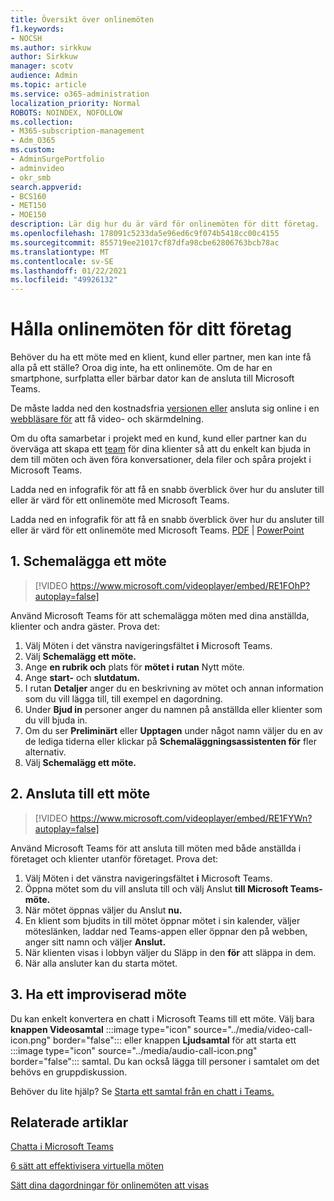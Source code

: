 ```yaml
---
title: Översikt över onlinemöten
f1.keywords:
- NOCSH
ms.author: sirkkuw
author: Sirkkuw
manager: scotv
audience: Admin
ms.topic: article
ms.service: o365-administration
localization_priority: Normal
ROBOTS: NOINDEX, NOFOLLOW
ms.collection:
- M365-subscription-management
- Adm_O365
ms.custom:
- AdminSurgePortfolio
- adminvideo
- okr_smb
search.appverid:
- BCS160
- MET150
- MOE150
description: Lär dig hur du är värd för onlinemöten för ditt företag.
ms.openlocfilehash: 178091c5233da5e96ed6c9f074b5418cc00c4155
ms.sourcegitcommit: 855719ee21017cf87dfa98cbe62806763bcb78ac
ms.translationtype: MT
ms.contentlocale: sv-SE
ms.lasthandoff: 01/22/2021
ms.locfileid: "49926132"
---
```

# <a name="host-online-meetings-for-your-business"></a>Hålla onlinemöten för ditt företag

Behöver du ha ett möte med en klient, kund eller partner, men kan inte få alla på ett ställe? Oroa dig inte, ha ett onlinemöte. Om de har en smartphone, surfplatta eller bärbar dator kan de ansluta till Microsoft Teams.

De måste ladda ned den kostnadsfria [versionen eller](https://support.microsoft.com/office/6d79a648-6913-4696-9237-ed13de64ae3c) ansluta sig online i en [webbläsare för](https://support.microsoft.com/office/1613bb53-f3fa-431e-85a9-d6a91e3468c9) att få video- och skärmdelning.

Om du ofta samarbetar i projekt med en kund, kund eller partner kan du överväga att skapa ett [team](https://support.microsoft.com/office/11fbb083-52ee-434d-8c6e-63711fdafac7) för dina klienter så att du enkelt kan bjuda in dem till möten och även föra konversationer, dela filer och spåra projekt i Microsoft Teams.

Ladda ned en infografik för att få en snabb överblick över hur du ansluter till eller är värd för ett onlinemöte med Microsoft Teams.

Ladda ned en infografik för att få en snabb överblick över hur du ansluter till eller är värd för ett onlinemöte med Microsoft Teams. [PDF](https://go.microsoft.com/fwlink/?linkid=2078712)  |  [PowerPoint](https://go.microsoft.com/fwlink/?linkid=2079515)

## <a name="1-schedule-a-meeting"></a>1. Schemalägga ett möte

> [!VIDEO https://www.microsoft.com/videoplayer/embed/RE1FOhP?autoplay=false]

Använd Microsoft Teams för att schemalägga möten med dina anställda, klienter och andra gäster. Prova det:

1. Välj Möten i det vänstra navigeringsfältet **i** Microsoft Teams.
1. Välj **Schemalägg ett möte.**
1. Ange **en rubrik och** plats för **mötet i** **rutan** Nytt möte.
1. Ange **start-** och **slutdatum.**
1. I rutan **Detaljer** anger du en beskrivning av mötet och annan information som du vill lägga till, till exempel en dagordning.
1. Under **Bjud in** personer anger du namnen på anställda eller klienter som du vill bjuda in.
1. Om du ser **Preliminärt** eller **Upptagen** under  något namn väljer du en av de lediga tiderna eller klickar på **Schemaläggningsassistenten för** fler alternativ.
1. Välj **Schemalägg ett möte.**

## <a name="2-join-a-meeting"></a>2. Ansluta till ett möte

> [!VIDEO https://www.microsoft.com/videoplayer/embed/RE1FYWn?autoplay=false]

Använd Microsoft Teams för att ansluta till möten med både anställda i företaget och klienter utanför företaget. Prova det:

1. Välj Möten i det vänstra navigeringsfältet **i** Microsoft Teams.
1. Öppna mötet som du vill ansluta till och välj Anslut **till Microsoft Teams-möte.**
1. När mötet öppnas väljer du Anslut **nu.**
1. En klient som bjudits in till mötet öppnar mötet i sin kalender, väljer möteslänken, laddar ned Teams-appen eller öppnar den på webben, anger sitt namn och väljer **Anslut.**
1. När klienten visas i lobbyn väljer du Släpp in den **för** att släppa in dem.
1. När alla ansluter kan du starta mötet.
 
## <a name="3-have-an-impromptu-meeting"></a>3. Ha ett improviserad möte

Du kan enkelt konvertera en chatt i Microsoft Teams till ett möte. Välj bara **knappen Videosamtal** :::image type="icon" source="../media/video-call-icon.png" border="false"::: eller knappen **Ljudsamtal** för att starta ett :::image type="icon" source="../media/audio-call-icon.png" border="false"::: samtal. Du kan också lägga till personer i samtalet om det behövs en gruppdiskussion.

Behöver du lite hjälp? Se [Starta ett samtal från en chatt i Teams.](https://support.microsoft.com/office/f5138c9d-df4c-43d8-9cf6-53400c1a7798)

## <a name="related-articles"></a>Relaterade artiklar

[Chatta i Microsoft Teams](https://docs.microsoft.com/microsoftteams/tutorial-meetings-in-teams)

[6 sätt att effektivisera virtuella möten](https://products.office.com/en-us/business/articles/6-ways-to-make-virtual-meetings-more-efficient)

[Sätt dina dagordningar för onlinemöten att visas](https://products.office.com/en-us/business/articles/6-ways-to-make-your-online-meeting-agendas-pop)